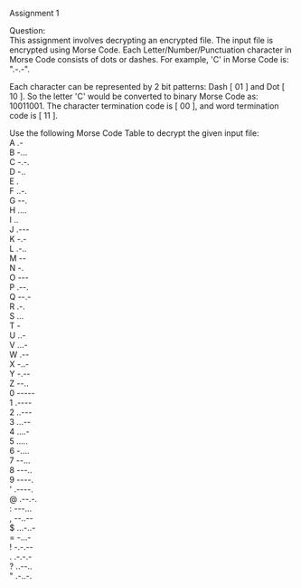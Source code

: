 Assignment 1

Question:  
This assignment involves decrypting an encrypted file. The input file is encrypted using Morse Code.  Each Letter/Number/Punctuation character in Morse Code consists of dots or dashes. For example, 'C' in Morse Code is:  ".-.-".  

Each character can be represented by 2 bit patterns:  Dash [ 01 ] and Dot [ 10 ].  So the letter 'C' would be converted to binary Morse Code as: 10011001.  The character termination code is [ 00 ], and word termination code is [ 11 ].  

Use the following Morse Code Table to decrypt the given input file:  
A .-  
B -...  
C -.-.  
D -..  
E .  
F ..-.  
G --.  
H ....  
I ..  
J .---  
K -.-  
L .-..  
M --  
N -.  
O ---  
P .--.  
Q --.-  
R .-.  
S ...  
T -  
U ..-  
V ...-  
W .--  
X -..-  
Y -.--  
Z --..  
0 -----  
1 .----  
2 ..---  
3 ...--  
4 ....-  
5 .....  
6 -....  
7 --...  
8 ---..  
9 ----.  
' .----.  
@ .--.-.  
: ---...  
, --..--  
$ ...-..-  
= -...-  
! -.-.--  
. .-.-.-  
? ..--..  
" .-..-.  